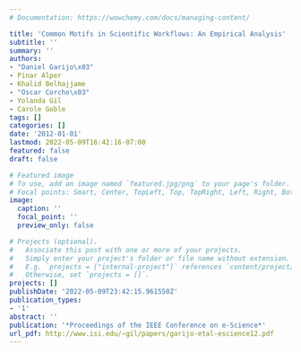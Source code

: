 ```yaml
---
# Documentation: https://wowchemy.com/docs/managing-content/

title: 'Common Motifs in Scientific Workflows: An Empirical Analysis'
subtitle: ''
summary: ''
authors:
- "Daniel Garijo\x03"
- Pinar Alper
- Khalid Belhajjame
- "Oscar Corcho\x03"
- Yolanda Gil
- Carole Goble
tags: []
categories: []
date: '2012-01-01'
lastmod: 2022-05-09T16:42:16-07:00
featured: false
draft: false

# Featured image
# To use, add an image named `featured.jpg/png` to your page's folder.
# Focal points: Smart, Center, TopLeft, Top, TopRight, Left, Right, BottomLeft, Bottom, BottomRight.
image:
  caption: ''
  focal_point: ''
  preview_only: false

# Projects (optional).
#   Associate this post with one or more of your projects.
#   Simply enter your project's folder or file name without extension.
#   E.g. `projects = ["internal-project"]` references `content/project/deep-learning/index.md`.
#   Otherwise, set `projects = []`.
projects: []
publishDate: '2022-05-09T23:42:15.961550Z'
publication_types:
- '1'
abstract: ''
publication: '*Proceedings of the IEEE Conference on e-Science*'
url_pdf: http://www.isi.edu/~gil/papers/garijo-etal-escience12.pdf
---
```

